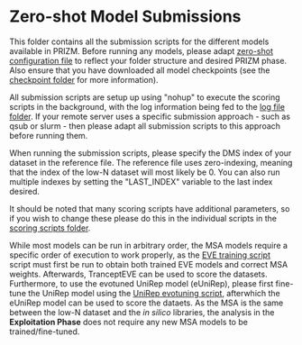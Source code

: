 # Zero-shot Model Submissions
This folder contains all the submission scripts for the different models available in PRIZM. Before running any models, please adapt [zero-shot configuration file](../proteingym/scripts/zero_shot_config.sh) to reflect your folder structure and desired PRIZM phase. Also ensure that you have downloaded all model checkpoints (see the [checkpoint folder](../checkpoints/) for more information).

All submission scripts are setup up using "nohup" to execute the scoring scripts in the background, with the log information being fed to the [log file folder](logfiles). If your remote server uses a specific submission approach - such as qsub or slurm - then please adapt all submission scripts to this approach before running them.

When running the submission scripts, please specify the DMS index of your dataset in the reference file. The reference file uses zero-indexing, meaning that the index of the low-N dataset will most likely be 0. You can also run multiple indexes by setting the "LAST_INDEX" variable to the last index desired.

It should be noted that many scoring scripts have additional parameters, so if you wish to change these please do this in the individual scripts in the [scoring scripts folder](../proteingym/scripts/scoring_DMS_zero_shot/).

While most models can be run in arbitrary order, the MSA models require a specific order of execution to work properly, as the [EVE training script](eve_train_submit.sh) script must first be run to obtain both trained EVE models and correct MSA weights. Afterwards, TranceptEVE can be used to score the datasets. Furthermore, to use the evotuned UniRep model (eUniRep), please first fine-tune the UniRep model using the [UniRep evotuning script](unirep_evotune.sh), afterwhich the eUniRep model can be used to score the dataets. As the MSA is the same between the low-N dataset and the _in silico_ libraries, the analysis in the **Exploitation Phase** does not require any new MSA models to be trained/fine-tuned.